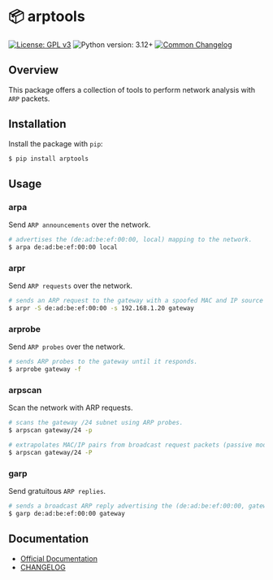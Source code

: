 
# 📦 arptools

[![License: GPL v3](https://img.shields.io/badge/License-GPL_v3-blue.svg)](https://www.gnu.org/licenses/gpl-3.0.html)
![Python version: 3.12+](https://img.shields.io/badge/python-3.12+-blue)
[![Common Changelog](https://common-changelog.org/badge.svg)](https://common-changelog.org)


## Overview

This package offers a collection of tools to perform network analysis with `ARP` packets.


## Installation

Install the package with `pip`:

```bash
$ pip install arptools
```


## Usage

### arpa

Send `ARP announcements` over the network.

```bash
# advertises the (de:ad:be:ef:00:00, local) mapping to the network.
$ arpa de:ad:be:ef:00:00 local
```


### arpr

Send `ARP requests` over the network.

```bash
# sends an ARP request to the gateway with a spoofed MAC and IP source address.
$ arpr -S de:ad:be:ef:00:00 -s 192.168.1.20 gateway
```


### arprobe

Send `ARP probes` over the network.

```bash
# sends ARP probes to the gateway until it responds.
$ arprobe gateway -f
```


### arpscan

Scan the network with ARP requests.

```bash
# scans the gateway /24 subnet using ARP probes.
$ arpscan gateway/24 -p
```

```bash
# extrapolates MAC/IP pairs from broadcast request packets (passive mode).
$ arpscan gateway/24 -P
```


### garp

Send gratuitous `ARP replies`.

```bash
# sends a broadcast ARP reply advertising the (de:ad:be:ef:00:00, gateway) mapping to the network.
$ garp de:ad:be:ef:00:00 gateway
```


## Documentation

- [Official Documentation](https://x55xaa.github.io/arptools)
- [CHANGELOG](https://github.com/x55xaa/arptools/blob/main/CHANGELOG.md)
